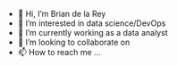- 👋 Hi, I’m Brian de la Rey
- 👀 I’m interested in data science/DevOps
- 🌱 I’m currently working as a data analyst
- 💞️ I’m looking to collaborate on 
- 📫 How to reach me ...

<!---
Bdelarey/Bdelarey is a ✨ special ✨ repository because its `README.md` (this file) appears on your GitHub profile.
You can click the Preview link to take a look at your changes.
--->
